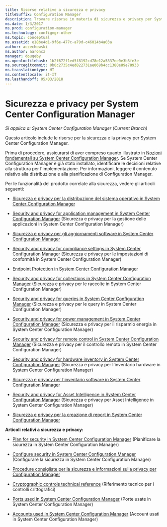 ```yaml
---
title: Risorse relative a sicurezza e privacy
titleSuffix: Configuration Manager
description: Trovare risorse in materia di sicurezza e privacy per System Center Configuration Manager.
ms.date: 1/3/2017
ms.prod: configuration-manager
ms.technology: configmgr-other
ms.topic: conceptual
ms.assetid: e18be4d1-9f6e-477c-a79d-c46014b4a03a
author: aczechowski
ms.author: aaroncz
manager: dougeby
ms.openlocfilehash: 1b2f672f1ed5f8192cd78e12a5837ee0e3b3fe3e
ms.sourcegitcommit: 0b0c2735c4ed822731ae069b4cc1380e89e78933
ms.translationtype: HT
ms.contentlocale: it-IT
ms.lasthandoff: 05/03/2018
---
```

# <a name="security-and-privacy-for-system-center-configuration-manager"></a>Sicurezza e privacy per System Center Configuration Manager

*Si applica a: System Center Configuration Manager (Current Branch)*

Questo articolo include le risorse per la sicurezza e la privacy per System Center Configuration Manager.  

 Prima di procedere, assicurarsi di aver compreso quanto illustrato in [Nozioni fondamentali su System Center Configuration Manager](../../../core/understand/fundamentals.md). Se System Center Configuration Manager è già stato installato, identificare le decisioni relative alla struttura per l'implementazione. Per informazioni, leggere il contenuto relativo alla distribuzione e alla pianificazione di Configuration Manager.  

 Per le funzionalità del prodotto correlate alla sicurezza, vedere gli articoli seguenti:  

-   [Sicurezza e privacy per la distribuzione del sistema operativo in System Center Configuration Manager](../../../osd/plan-design/security-and-privacy-for-operating-system-deployment.md)  

-   [Security and privacy for application management in System Center Configuration Manager](../../../apps/plan-design/security-and-privacy-for-application-management.md) (Sicurezza e privacy per la gestione delle applicazioni in System Center Configuration Manager)  

-   [Sicurezza e privacy per gli aggiornamenti software in System Center Configuration Manager](../../../sum/plan-design/security-and-privacy-for-software-updates.md)  

-   [Security and privacy for compliance settings in System Center Configuration Manager](../../../compliance/plan-design/security-and-privacy-for-compliance-settings.md) (Sicurezza e privacy per le impostazioni di conformità in System Center Configuration Manager)  

-   [Endpoint Protection in System Center Configuration Manager](../../../protect/deploy-use/endpoint-protection.md)  

-   [Security and privacy for collections in System Center Configuration Manager](../../../core/clients/manage/collections/security-and-privacy-for-collections.md) (Sicurezza e privacy per le raccolte in System Center Configuration Manager)  

-   [Security and privacy for queries in System Center Configuration Manager](../../../core/servers/manage/security-and-privacy-for-queries.md) (Sicurezza e privacy per le query in System Center Configuration Manager)  

-   [Security and privacy for power management in System Center Configuration Manager](../../../core/clients/manage/power/security-and-privacy-for-power-management.md) (Sicurezza e privacy per il risparmio energia in System Center Configuration Manager)  

-   [Security and privacy for remote control in System Center Configuration Manager](../../../core/clients/manage/remote-control/security-and-privacy-for-remote-control.md) (Sicurezza e privacy per il controllo remoto in System Center Configuration Manager)  

-   [Security and privacy for hardware inventory in System Center Configuration Manager](../../../core/clients/manage/inventory/security-and-privacy-for-hardware-inventory.md) (Sicurezza e privacy per l'inventario hardware in System Center Configuration Manager)  

-   [Sicurezza e privacy per l'inventario software in System Center Configuration Manager](../../../core/clients/manage/inventory/security-and-privacy-for-software-inventory.md)  

-   [Security and privacy for Asset Intelligence in System Center Configuration Manager](../../../core/clients/manage/asset-intelligence/security-and-privacy-for-asset-intelligence.md) (Sicurezza e privacy per Asset Intelligence in System Center Configuration Manager)  

-   [Sicurezza e privacy per la creazione di report in System Center Configuration Manager](../../../core/servers/manage/security-and-privacy-for-reporting.md)  



 **Articoli relativi a sicurezza e privacy:**  

-   [Plan for security in System Center Configuration Manager](../../../core/plan-design/security/plan-for-security.md) (Pianificare la sicurezza in System Center Configuration Manager)  

-   [Configure security in System Center Configuration Manager](../../../core/plan-design/security/configure-security.md) (Configurare la sicurezza in System Center Configuration Manager)  


-   [Procedure consigliate per la sicurezza e informazioni sulla privacy per Configuration Manager](../../../core/plan-design/security/security-best-practices-and-privacy-information.md)  

-   [Cryptographic controls technical reference](../../../protect/deploy-use/cryptographic-controls-technical-reference.md) (Riferimento tecnico per i controlli crittografici)  

-   [Ports used in System Center Configuration Manager](../../../core/plan-design/hierarchy/ports.md) (Porte usate in System Center Configuration Manager)  

-   [Accounts used in System Center Configuration Manager](../../../core/plan-design/hierarchy/accounts.md) (Account usati in System Center Configuration Manager)  

